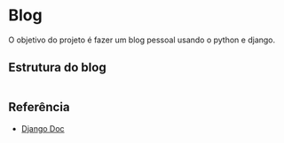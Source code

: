 <h1 align=”center”> Blog </h1>

<p>O objetivo do projeto é fazer um blog pessoal usando o python e django.</p>

## Estrutura do blog

![]()

## Referência

- [Django Doc](https://docs.djangoproject.com/en/4.1/)
